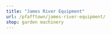 ```yaml
---
title: "James River Equipment"
url: /pfafftown/james-river-equipment/
shop: garden machinery
---
```

